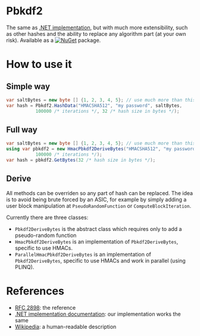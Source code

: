 # Pbkdf2

The same as [.NET implementation](https://learn.microsoft.com/en-us/dotnet/api/system.security.cryptography.rfc2898derivebytes), but with much more extensibility, such as other hashes and the ability to replace any algorithm part (at your own risk).
Available as a [![NuGet](https://img.shields.io/nuget/v/Pbkdf2.svg?style=flat-square)](https://www.nuget.org/packages/Pbkdf2) package.

# How to use it

## Simple way

```csharp
var saltBytes = new byte [] {1, 2, 3, 4, 5}; // use much more than this!
var hash = Pbkdf2.HashData("HMACSHA512", "my password", saltBytes, 
           100000 /* iterations */, 32 /* hash size in bytes */);
```

## Full way

```csharp
var saltBytes = new byte [] {1, 2, 3, 4, 5}; // use much more than this!
using var pbkdf2 = new HmacPbkdf2DeriveBytes("HMACSHA512", "my password", saltBytes, 
           100000 /* iterations */);
var hash = pbkdf2.GetBytes(32 /* hash size in bytes */);
```

## Derive

All methods can be overriden so any part of hash can be replaced.
The idea is to avoid being brute forced by an ASIC, for example by simply adding a user block manipulation at `PseudoRandomFunction` or `ComputeBlockIteration`.

Currently there are three classes:
- `Pbkdf2DeriveBytes` is the abstract class which requires only to add a pseudo-random function
- `HmacPbkdf2DeriveBytes` is an implementation of `Pbkdf2DeriveBytes`, specific to use HMACs.
- `ParallelHmacPbkdf2DeriveBytes` is an implementation of `Pbkdf2DeriveBytes`, specific to use HMACs and work in parallel (using PLINQ).

# References

- [RFC 2898](https://www.rfc-editor.org/rfc/rfc2898): the reference
- [.NET implementation documentation](https://learn.microsoft.com/en-us/dotnet/api/system.security.cryptography.rfc2898derivebytes): our implementation works the same
- [Wikipedia](https://en.wikipedia.org/wiki/PBKDF2): a human-readable description
